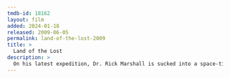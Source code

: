 ```yaml
---
tmdb-id: 18162
layout: film
added: 2024-01-18
released: 2009-06-05
permalink: land-of-the-lost-2009
title: >
  Land of the Lost
description: >
  On his latest expedition, Dr. Rick Marshall is sucked into a space-time vortex alongside his research assistant and a redneck survivalist. In this alternate universe, the trio make friends with a primate named Chaka, their only ally in a world full of dinosaurs and other fantastic creatures.
---
```


